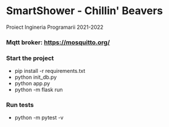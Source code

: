 # SmartShower - Chillin' Beavers
Proiect Ingineria Programarii 2021-2022

### Mqtt broker: https://mosquitto.org/
### Start the project
- pip install -r requirements.txt
- python init_db.py
- python app.py
- python -m flask run

### Run tests
- python -m pytest -v